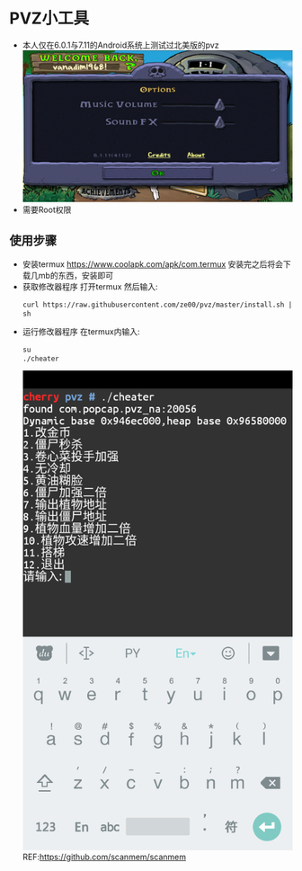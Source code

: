 # PVZ小工具
  * 本人仅在6.0.1与7.11的Android系统上测试过北美版的pvz
    ![pvz](doc/pvz.png)
  * 需要Root权限
## 使用步骤
  * 安装termux
    https://www.coolapk.com/apk/com.termux
    安装完之后将会下载几mb的东西，安装即可
  * 获取修改器程序
    打开termux
    然后输入:
    ```
    curl https://raw.githubusercontent.com/ze00/pvz/master/install.sh | sh
    ```
  * 运行修改器程序
    在termux内输入:
    ```
    su
    ./cheater
    ```
    ![cheater](doc/cheater.png)
REF:https://github.com/scanmem/scanmem
